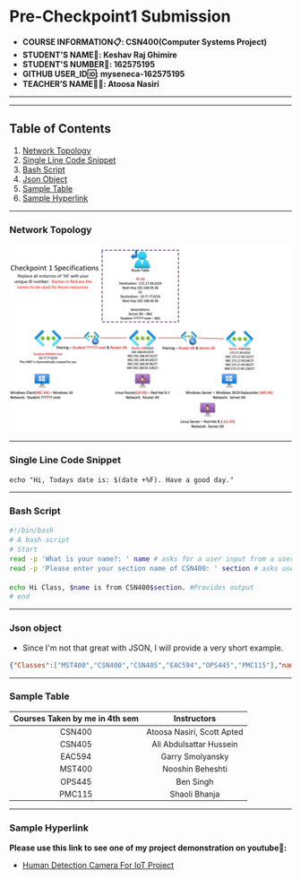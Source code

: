 # Pre-Checkpoint1 Submission

- **COURSE INFORMATION📋: CSN400(Computer Systems Project)**
- **STUDENT’S NAME👦: Keshav Raj Ghimire**
- **STUDENT'S NUMBER🔢: 162575195**
- **GITHUB USER_ID🆔: myseneca-162575195**
- **TEACHER’S NAME👩‍🏫: Atoosa Nasiri**
---
---
## Table of Contents

1. [Network Topology](#network-topology)
2. [Single Line Code Snippet](#single-line-code-snippet)
3. [Bash Script](#bash-script)
4. [Json Object](#json-object)
5. [Sample Table](#sample-table)
6. [Sample Hyperlink](#sample-hyperlink)
---
### Network Topology

![Network Topology image not found.](../checkpoint1-diagram.png)

---
### Single Line Code Snippet

`echo "Hi, Todays date is: $(date +%F). Have a good day." `

---
### Bash Script

```bash
#!/bin/bash
# A bash script
# Start
read -p 'What is your name?: ' name # asks for a user input from a user
read -p 'Please enter your section name of CSN400: ' section # asks user for their CSN400 section

echo Hi Class, $name is from CSN400$section. #Provides output
# end
```
---
### Json object

- Since I'm not that great with JSON, I will provide a very short example.
```json
{"Classes":["MST400","CSN400","CSN405","EAC594","OPS445","PMC115"],"name":"Keshav Raj Ghimire","Studentid":162575195}
```
---
### Sample Table

|  Courses Taken by me in 4th sem | Instructors |
| :-----------: | :-----------: |
| CSN400      | Atoosa Nasiri, Scott Apted     |
| CSN405      | Ali Abdulsattar Hussein        | 
| EAC594      | Garry Smolyansky               |
| MST400      | Nooshin Beheshti               |
| OPS445      | Ben Singh                      |
| PMC115      | Shaoli Bhanja                  |

---
### Sample Hyperlink

 **Please use this link to see one of my project demonstration on youtube🔽:**
- [Human Detection Camera For IoT Project](https://youtu.be/ISxlRd-fwXY)
